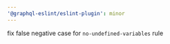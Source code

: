 ```yaml
---
'@graphql-eslint/eslint-plugin': minor
---
```


fix false negative case for `no-undefined-variables` rule
